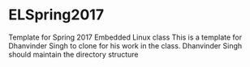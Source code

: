 # ELSpring2017
Template for Spring 2017 Embedded Linux class This is a template for Dhanvinder Singh to clone for his work in the class. Dhanvinder Singh should maintain the directory structure
